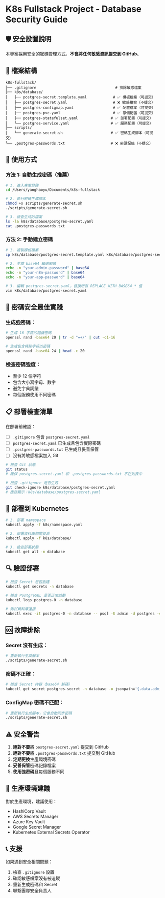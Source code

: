 # K8s Fullstack Project - Database Security Guide

## 🛡️ 安全設置說明

本專案採用安全的密碼管理方式，**不會將任何敏感資訊提交到 GitHub**。

## 📁 檔案結構

```
k8s-fullstack/
├── .gitignore                                    # 排除敏感檔案
├── k8s/database/
│   ├── postgres-secret.template.yaml            # ✅ 模板檔案（可提交）
│   ├── postgres-secret.yaml                     # ❌ 敏感檔案（不提交）
│   ├── postgres-configmap.yaml                  # ✅ 配置檔案（可提交）
│   ├── postgres-pvc.yaml                        # ✅ 存儲配置（可提交）
│   ├── postgres-statefulset.yaml               # ✅ 部署配置（可提交）
│   └── postgres-service.yaml                   # ✅ 服務配置（可提交）
├── scripts/
│   └── generate-secret.sh                      # ✅ 密碼生成腳本（可提交）
└── .postgres-passwords.txt                     # ❌ 密碼記錄（不提交）
```

## 🚀 使用方式

### 方法 1: 自動生成密碼（推薦）

```bash
# 1. 進入專案目錄
cd /Users/yanghaoyu/Documents/k8s-fullstack

# 2. 執行密碼生成腳本
chmod +x scripts/generate-secret.sh
./scripts/generate-secret.sh

# 3. 檢查生成的檔案
ls -la k8s/database/postgres-secret.yaml
cat .postgres-passwords.txt
```

### 方法 2: 手動建立密碼

```bash
# 1. 複製模板檔案
cp k8s/database/postgres-secret.template.yaml k8s/database/postgres-secret.yaml

# 2. 生成 base64 編碼密碼
echo -n "your-admin-password" | base64
echo -n "your-n8n-password" | base64
echo -n "your-app-password" | base64

# 3. 編輯 postgres-secret.yaml，替換所有 REPLACE_WITH_BASE64_* 值
vim k8s/database/postgres-secret.yaml
```

## 🔐 密碼安全最佳實踐

### 生成強密碼：
```bash
# 生成 16 字符的隨機密碼
openssl rand -base64 20 | tr -d "=+/" | cut -c1-16

# 生成包含特殊字符的密碼
openssl rand -base64 24 | head -c 20
```

### 檢查密碼強度：
- 至少 12 個字符
- 包含大小寫字母、數字
- 避免字典詞彙
- 每個服務使用不同密碼

## 📋 部署檢查清單

在部署前確認：

- [ ] `.gitignore` 包含 `postgres-secret.yaml`
- [ ] `postgres-secret.yaml` 已生成且包含實際密碼
- [ ] `.postgres-passwords.txt` 已生成且妥善保管
- [ ] 沒有將敏感檔案加入 Git

```bash
# 檢查 Git 狀態
git status
# 確保 postgres-secret.yaml 和 .postgres-passwords.txt 不在列表中

# 檢查 .gitignore 是否生效
git check-ignore k8s/database/postgres-secret.yaml
# 應該顯示：k8s/database/postgres-secret.yaml
```

## 🚀 部署到 Kubernetes

```bash
# 1. 部署 namespace
kubectl apply -f k8s/namespace.yaml

# 2. 部署資料庫相關資源
kubectl apply -f k8s/database/

# 3. 檢查部署狀態
kubectl get all -n database
```

## 🔍 驗證部署

```bash
# 檢查 Secret 是否創建
kubectl get secrets -n database

# 檢查 PostgreSQL 是否正常啟動
kubectl logs postgres-0 -n database

# 測試資料庫連接
kubectl exec -it postgres-0 -n database -- psql -U admin -d postgres -c "\l"
```

## 🆘 故障排除

### Secret 沒有生成：
```bash
# 重新執行生成腳本
./scripts/generate-secret.sh
```

### 密碼不正確：
```bash
# 檢查 Secret 內容（base64 解碼）
kubectl get secret postgres-secret -n database -o jsonpath='{.data.admin-password}' | base64 -d
```

### ConfigMap 密碼不匹配：
```bash
# 重新執行生成腳本，它會自動同步密碼
./scripts/generate-secret.sh
```

## ⚠️ 安全警告

1. **絕對不要**將 `postgres-secret.yaml` 提交到 GitHub
2. **絕對不要**將 `.postgres-passwords.txt` 提交到 GitHub  
3. **定期更換**生產環境密碼
4. **妥善保管**密碼記錄檔案
5. **使用強密碼**且每個服務不同

## 🎯 生產環境建議

對於生產環境，建議使用：
- HashiCorp Vault
- AWS Secrets Manager
- Azure Key Vault
- Google Secret Manager
- Kubernetes External Secrets Operator

## 📞 支援

如果遇到安全相關問題：
1. 檢查 `.gitignore` 設置
2. 確認敏感檔案沒有被追蹤
3. 重新生成密碼和 Secret
4. 聯繫團隊安全負責人
